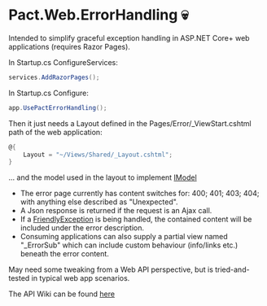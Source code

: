 # Pact.Web.ErrorHandling 💀
Intended to simplify graceful exception handling in ASP.NET Core+ web applications (requires Razor Pages).

In Startup.cs ConfigureServices:
```c#
services.AddRazorPages();
```

In Startup.cs Configure:
```c#
app.UsePactErrorHandling();
```

Then it just needs a Layout defined in the Pages/Error/_ViewStart.cshtml path of the web application:
```c#
@{
    Layout = "~/Views/Shared/_Layout.cshtml";
}
```

... and the model used in the layout to implement [IModel](../Pact.Web/Interfaces/IModel)

* The error page currently has content switches for: 400; 401; 403; 404; with anything else described as "Unexpected".
* A Json response is returned if the request is an Ajax call.
* If a [FriendlyException](../Pact.Core/FriendlyException.cs) is being handled, the contained content will be included under the error description.
* Consuming applications can also supply a partial view named "_ErrorSub" which can include custom behaviour (info/links etc.) beneath the error content.

May need some tweaking from a Web API perspective, but is tried-and-tested in typical web app scenarios.

The API Wiki can be found [here](https://github.com/assureddt/pact/wiki/Pact-Web-ErrorHandling-Index)
